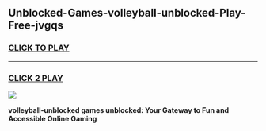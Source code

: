 
## Unblocked-Games-volleyball-unblocked-Play-Free-jvgqs
<h3>
<a href="https://premium76.site?title=volleyball-unblocked&ref=12A">CLICK TO PLAY</a></h3>
<hr>

<h3>
<a href="https://premium76.site?title=volleyball-unblocked&ref=12A">CLICK 2 PLAY</a>
  
</h3>

<a href="https://premium76.site?title=volleyball-unblocked&ref=12A"><img src="https://clearcache.store/games.png"></a>


**volleyball-unblocked games unblocked: Your Gateway to Fun and Accessible Online Gaming**
